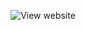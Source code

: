
<p align="center" >
    <img src="https://user-images.githubusercontent.com/39314951/166095941-3c1300ba-1728-4203-b9da-c27b9fd566e6.png" alt="View website" />
</p>

